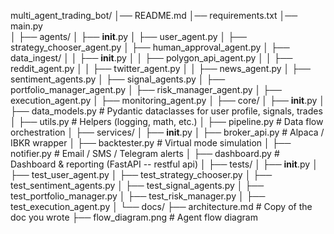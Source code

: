 multi_agent_trading_bot/
│── README.md
│── requirements.txt
│── main.py                   
│
├── agents/
│   ├── __init__.py
│   ├── user_agent.py
│   ├── strategy_chooser_agent.py
│   ├── human_approval_agent.py
│   ├── data_ingest/
│   │   ├── __init__.py
│   │   ├── polygon_api_agent.py
│   │   ├── reddit_agent.py
│   │   ├── twitter_agent.py
│   │   ├── news_agent.py
│   ├── sentiment_agents.py
│   ├── signal_agents.py
│   ├── portfolio_manager_agent.py
│   ├── risk_manager_agent.py
│   ├── execution_agent.py
│   ├── monitoring_agent.py
│
├── core/
│   ├── __init__.py
│   ├── data_models.py        # Pydantic dataclasses for user profile, signals, trades
│   ├── utils.py              # Helpers (logging, math, etc.)
│   ├── pipeline.py           # Data flow orchestration
│
├── services/
│   ├── __init__.py
│   ├── broker_api.py         # Alpaca / IBKR wrapper
│   ├── backtester.py         # Virtual mode simulation
│   ├── notifier.py           # Email / SMS / Telegram alerts
│   ├── dashboard.py          # Dashboard & reporting (FastAPI -- restful api)
│
├── tests/
│   ├── __init__.py
│   ├── test_user_agent.py
│   ├── test_strategy_chooser.py
│   ├── test_sentiment_agents.py
│   ├── test_signal_agents.py
│   ├── test_portfolio_manager.py
│   ├── test_risk_manager.py
│   ├── test_execution_agent.py
│
└── docs/
    ├── architecture.md        # Copy of the doc you wrote
    ├── flow_diagram.png       # Agent flow diagram




